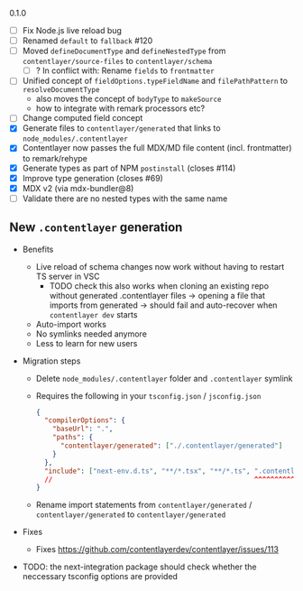 0.1.0

- [ ] Fix Node.js live reload bug
- [ ] Renamed `default` to `fallback` #120
- [ ] Moved `defineDocumentType` and `defineNestedType` from `contentlayer/source-files` to `contentlayer/schema`
  - [ ] ? In conflict with: Rename `fields` to `frontmatter`
- [ ] Unified concept of `fieldOptions.typeFieldName` and `filePathPattern` to `resolveDocumentType`
  - also moves the concept of `bodyType` to `makeSource`
  - how to integrate with remark processors etc?
- [ ] Change computed field concept
- [x] Generate files to `contentlayer/generated` that links to `node_modules/.contentlayer`
- [x] Contentlayer now passes the full MDX/MD file content (incl. frontmatter) to remark/rehype
- [x] Generate types as part of NPM `postinstall` (closes #114)
- [x] Improve type generation (closes #69)
- [x] MDX v2 (via mdx-bundler@8)
- [ ] Validate there are no nested types with the same name

## New `.contentlayer` generation

- Benefits

  - Live reload of schema changes now work without having to restart TS server in VSC
    - TODO check this also works when cloning an existing repo without generated .contentlayer files -> opening a file that imports from generated -> should fail and auto-recover when `contentlayer dev` starts
  - Auto-import works
  - No symlinks needed anymore
  - Less to learn for new users

- Migration steps

  - Delete `node_modules/.contentlayer` folder and `.contentlayer` symlink
  - Requires the following in your `tsconfig.json` / `jsconfig.json`

    ```json
    {
      "compilerOptions": {
        "baseUrl": ".",
        "paths": {
          "contentlayer/generated": ["./.contentlayer/generated"]
        }
      },
      "include": ["next-env.d.ts", "**/*.tsx", "**/*.ts", ".contentlayer/generated"]
      //                                                  ^^^^^^^^^^^^^^^^^^^^^^^^^^
    }
    ```

  - Rename import statements from `contentlayer/generated` / `contentlayer/generated` to `contentlayer/generated`

- Fixes
  - Fixes https://github.com/contentlayerdev/contentlayer/issues/113
- TODO: the next-integration package should check whether the neccessary tsconfig options are provided
